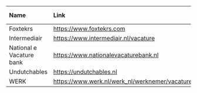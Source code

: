 | Name                     | Link                                            | Updated (MM/DD/YYYY) |
| :----------------------- | :---------------------------------------------- | :------------------- |
| Foxtekrs                 | https://www.foxtekrs.com                        | 00/00/0000           |
| Intermediair             | https://www.intermediair.nl/vacature            | 00/00/0000           |
| National e Vacature bank | https://www.nationalevacaturebank.nl            | 00/00/0000           |
| Undutchables             | https://undutchables.nl                         | 00/00/0000           |
| WERK                     | https://www.werk.nl/werk_nl/werknemer/vacatures | 00/00/0000           |
